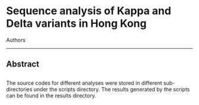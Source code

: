 # Sequence analysis of Kappa and Delta variants in Hong Kong

Authors

---

## Abstract

##
The source codes for different analyses were stored in different sub-directories under the scripts directory. The results generated by the scripts can be found in the results directory.

